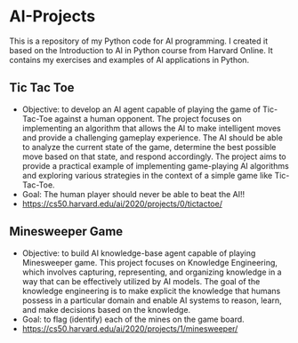 # AI-Projects
This is a repository of my Python code for AI programming. I created it based on the Introduction to AI in Python course from Harvard Online. It contains my exercises and examples of AI applications in Python. 

## Tic Tac Toe
+ Objective: to develop an AI agent capable of playing the game of Tic-Tac-Toe against a human opponent. The project focuses on implementing an algorithm that allows the AI to make intelligent moves and provide a challenging gameplay experience. The AI should be able to analyze the current state of the game, determine the best possible move based on that state, and respond accordingly. The project aims to provide a practical example of implementing game-playing AI algorithms and exploring various strategies in the context of a simple game like Tic-Tac-Toe.
+ Goal: The human player should never be able to beat the AI!!
+ https://cs50.harvard.edu/ai/2020/projects/0/tictactoe/

## Minesweeper Game
+ Objective: to build AI knowledge-base agent capable of playing Minesweeper game. This project focuses on Knowledge Engineering, which involves capturing, representing, and organizing knowledge in a way that can be effectively utilized by AI models. The goal of the knowledge engineering is to make explicit the knowledge that humans possess in a particular domain and enable AI systems to reason, learn, and make decisions based on the knowledge.
+ Goal: to flag (identify) each of the mines on the game board. 
+ https://cs50.harvard.edu/ai/2020/projects/1/minesweeper/